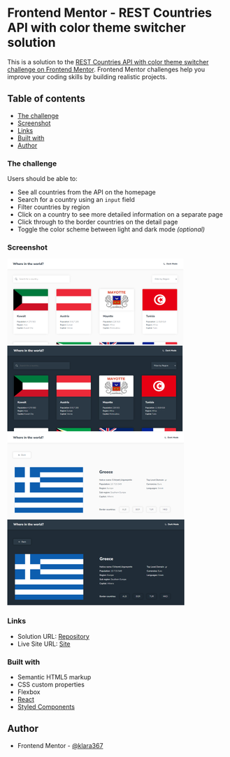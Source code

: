 # Frontend Mentor - REST Countries API with color theme switcher solution

This is a solution to the [REST Countries API with color theme switcher challenge on Frontend Mentor](https://www.frontendmentor.io/challenges/rest-countries-api-with-color-theme-switcher-5cacc469fec04111f7b848ca). Frontend Mentor challenges help you improve your coding skills by building realistic projects. 

## Table of contents

- [The challenge](#the-challenge)
- [Screenshot](#screenshot)
- [Links](#links)
- [Built with](#built-with)
- [Author](#author)


### The challenge

Users should be able to:

- See all countries from the API on the homepage
- Search for a country using an `input` field
- Filter countries by region
- Click on a country to see more detailed information on a separate page
- Click through to the border countries on the detail page
- Toggle the color scheme between light and dark mode *(optional)*


### Screenshot

![](./screenshots/screenshot-desktop-light.png)
![](./screenshots/screenshot-desktop-dark.png)
![](./screenshots/country-details-light.png)
![](./screenshots/country-details-dark.png)


### Links

- Solution URL: [Repository](https://github.com/klara367/REST-Countries)
- Live Site URL: [Site](https://klara367-rest-countries-api.netlify.app/)


### Built with

- Semantic HTML5 markup
- CSS custom properties
- Flexbox
- [React](https://reactjs.org/)
- [Styled Components](https://styled-components.com/)


## Author

- Frontend Mentor - [@klara367](https://www.frontendmentor.io/profile/klara367)